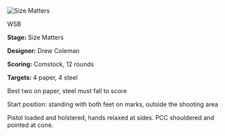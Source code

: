 ![Size Matters](https://github.com/bagellord/USPSA-Stages/blob/master/11-15%20rounds/Size%20Matters%20-%2012%20rounds%20-%20Comstock/Size%20Matters.png)

WSB

<b>Stage:</b> Size Matters

<b>Designer:</b> Drew Coleman

<b>Scoring:</b> Comstock, 12 rounds

<b>Targets: </b>4 paper, 4 steel

Best two on paper, steel must fall to score

Start position: standing with both feet on marks, outside the shooting area

Pistol loaded and holstered, hands relaxed at sides. PCC shouldered and pointed at cone.
